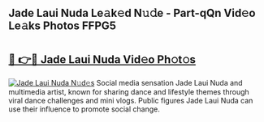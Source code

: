## Jade Laui Nuda Le𝚊k𝚎d N𝚞𝚍e - Part-qQn Vid𝚎o Le𝚊ks Photos FFPG5

# <h2><a href="http://fbbzwsq.evod.top/?m=Jade+Laui+Nuda">🔗 👉🔴 Jade Laui Nuda Vid𝚎o Ph𝚘t𝚘s</a></h2>

[![Jade Laui Nuda N𝚞d𝚎s](https://i.imgur.com/8V9OHl7.gif)](http://fbbzwsq.evod.top/?m=Jade+Laui+Nuda)
Social media sensation Jade Laui Nuda and multimedia artist, known for sharing dance and lifestyle themes through viral dance challenges and mini vlogs. Public figures Jade Laui Nuda can use their influence to promote social change. 
